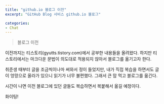 ```yaml
---
title: "github.io 블로그 이전"
excerpt: "GitHub Blog 서비스 github.io 블로그"

categories:
- Chat
---
```


> 블로그 이전

이전까지는 티스토리(gyutts.tistory.com)에서 공부한 내용들을 올려왔다.
하지만 티스토리에서는 마크다운 문법이 의도대로 적용되지 않아서 블로그를 옮기고자 한다.

취준생 때부터 글을 조금씩이나마 써와서 정이 들었지만, 내가 직접 복습을 하면서도 글이 엉망으로 올라가 있으니 읽기가 너무 불편했다. 그래서 큰 맘 먹고 블로그를 옮긴다.

시간이 나면 이전 블로그에 있던 글들도 복습하면서 복붙해서 옮길 예정이다.

화이팅!